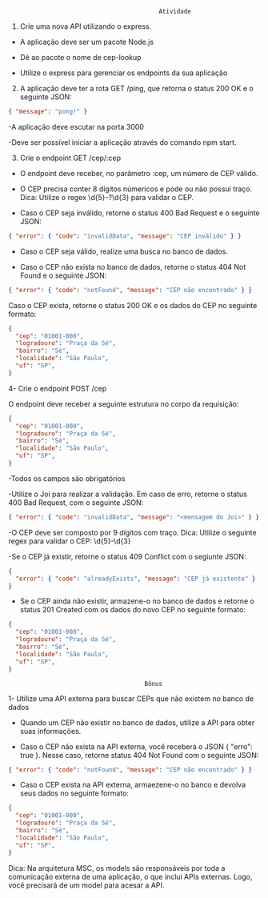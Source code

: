                                               Atividade

1. Crie uma nova API utilizando o express.

- A aplicação deve ser um pacote Node.js

- Dê ao pacote o nome de cep-lookup

- Utilize o express para gerenciar os endpoints da sua aplicação

2. A aplicação deve ter a rota GET /ping, que retorna o status 200 OK e o seguinte JSON:

```json
{ "message": "pong!" }
```

-A aplicação deve escutar na porta 3000

-Deve ser possível iniciar a aplicação através do comando npm start.

3. Crie o endpoint GET /cep/:cep

- O endpoint deve receber, no parâmetro :cep, um número de CEP válido.

- O CEP precisa conter 8 dígitos númericos e pode ou não possui traço. Dica: Utilize o regex \d{5}-?\d{3} para validar o CEP.

- Caso o CEP seja inválido, retorne o status 400 Bad Request e o seguinte JSON:

```json
{ "error": { "code": "invalidData", "message": "CEP inválido" } }
```

- Caso o CEP seja válido, realize uma busca no banco de dados.

- Caso o CEP não exista no banco de dados, retorne o status 404 Not Found e o seguinte JSON:

```json
{ "error": { "code": "notFound", "message": "CEP não encontrado" } }
```

Caso o CEP exista, retorne o status 200 OK e os dados do CEP no seguinte formato:

```json
{
  "cep": "01001-000",
  "logradouro": "Praça da Sé",
  "bairro": "Sé",
  "localidade": "São Paulo",
  "uf": "SP",
}
```

4- Crie o endpoint POST /cep

O endpoint deve receber a seguinte estrutura no corpo da requisição:

```json
{
  "cep": "01001-000",
  "logradouro": "Praça da Sé",
  "bairro": "Sé",
  "localidade": "São Paulo",
  "uf": "SP",
}
```

-Todos os campos são obrigatórios

-Utilize o Joi para realizar a validação. Em caso de erro, retorne o status 400 Bad Request, com o seguinte JSON:

```json
{ "error": { "code": "invalidData", "message": "<mensagem do Joi>" } }
```


-O CEP deve ser composto por 9 dígitos com traço. Dica: Utilize o seguinte regex para validar o CEP: \d{5}-\d{3}

-Se o CEP já existir, retorne o status 409 Conflict com o segiunte JSON:

```json
{
  "error": { "code": "alreadyExists", "message": "CEP já existente" }
}
```
- Se o CEP ainda não existir, armazene-o no banco de dados e retorne o status 201 Created com os dados do novo CEP no seguinte formato:

```json
{
  "cep": "01001-000",
  "logradouro": "Praça da Sé",
  "bairro": "Sé",
  "localidade": "São Paulo",
  "uf": "SP",
}
```

                                          Bônus

1- Utilize uma API externa para buscar CEPs que não existem no banco de dados


- Quando um CEP não existir no banco de dados, utilize a API para obter suas informações.

- Caso o CEP não exista na API externa, você receberá o JSON { "erro": true }. Nesse caso, retorne status 404 Not Found com o seguinte JSON:
```json
{ "error": { "code": "notFound", "message": "CEP não encontrado" } }
```

- Caso o CEP exista na API externa, armaezene-o no banco e devolva seus dados no seguinte formato:

```json
{
  "cep": "01001-000",
  "logradouro": "Praça da Sé",
  "bairro": "Sé",
  "localidade": "São Paulo",
  "uf": "SP",
}
```

Dica: Na arquitetura MSC, os models são responsáveis por toda a comunicação externa de uma aplicação, o que inclui APIs externas. Logo, você precisará de um model para acesar a API.